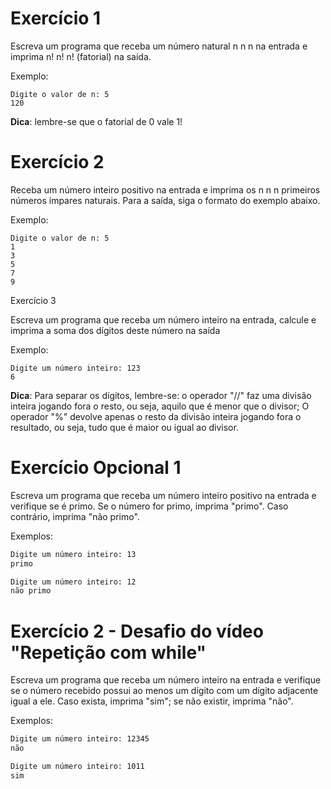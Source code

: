 # Exercício 1

Escreva um programa que receba um número natural n n n na entrada e imprima n! n! n! (fatorial) na saída.

Exemplo:

```
Digite o valor de n: 5
120
```

**Dica**: lembre-se que o fatorial de 0 vale 1!

# Exercício 2

Receba um número inteiro positivo na entrada e imprima os n n n primeiros números ímpares naturais. Para a saída, siga o formato do exemplo abaixo.

Exemplo:

```
Digite o valor de n: 5
1
3
5
7
9
```

Exercício 3

  Escreva um programa que receba um número inteiro na entrada, calcule e imprima a soma dos dígitos deste número na saída

Exemplo:

```
Digite um número inteiro: 123
6
```

**Dica**: Para separar os dígitos, lembre-se: o operador "//" faz uma divisão inteira jogando fora o resto, ou seja, aquilo que é menor que o divisor; O operador "%" devolve apenas o resto da divisão inteira jogando fora o resultado, ou seja, tudo que é maior ou igual ao divisor.

# Exercício Opcional 1

Escreva um programa que receba um número inteiro positivo na entrada e verifique se é primo. Se o número for primo, imprima "primo". Caso contrário, imprima "não primo".

Exemplos:

```bash
Digite um número inteiro: 13
primo
```

```bash
Digite um número inteiro: 12
não primo
```

# Exercício 2 - Desafio do vídeo "Repetição com while"
Escreva um programa que receba um número inteiro na entrada e verifique se o número recebido possui ao menos um dígito com um dígito adjacente igual a ele. Caso exista, imprima "sim"; se não existir, imprima "não".

Exemplos:

```bash
Digite um número inteiro: 12345
não
```

```bash
Digite um número inteiro: 1011
sim
```

